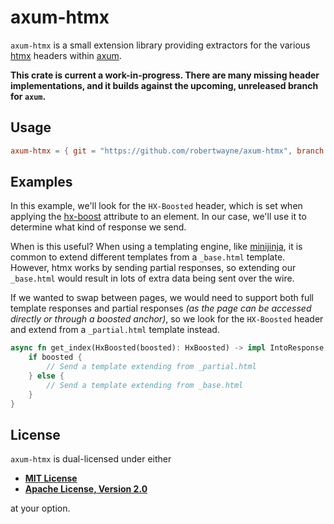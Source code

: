 # axum-htmx

`axum-htmx` is a small extension library providing extractors for the various
 [htmx](https://htmx.org/) headers within [axum](https://github.com/tokio-rs/axum).

 __This crate is current a work-in-progress. There are many missing header implementations, and it builds against the upcoming, unreleased branch for `axum`.__

## Usage

```toml
axum-htmx = { git = "https://github.com/robertwayne/axum-htmx", branch = "main" }
```

## Examples

In this example, we'll look for the `HX-Boosted` header, which is set when applying the [hx-boost](https://htmx.org/attributes/hx-boost/) attribute to an element. In our case, we'll use it to determine what kind of response we send.

When is this useful? When using a templating engine, like [minijinja](https://github.com/mitsuhiko/minijinja), it is common to extend different templates from a `_base.html` template. However, htmx works by sending partial responses, so extending our `_base.html` would result in lots of extra data being sent over the wire.

If we wanted to swap between pages, we would need to support both full template responses and partial responses _(as the page can be accessed directly or through a boosted anchor)_, so we look for the `HX-Boosted` header and extend from a `_partial.html` template instead.

```rs
async fn get_index(HxBoosted(boosted): HxBoosted) -> impl IntoResponse {
    if boosted {
        // Send a template extending from _partial.html
    } else {
        // Send a template extending from _base.html
    }
}
```

## License

`axum-htmx` is dual-licensed under either

- **[MIT License](/docs/LICENSE-MIT)**
- **[Apache License, Version 2.0](/docs/LICENSE-APACHE)**

at your option.

